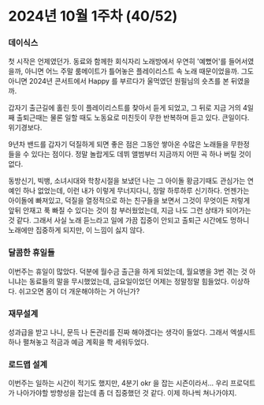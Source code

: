 # 2024년 10월 1주차 (40/52)

### 데이식스&#x20;

첫 시작은 언제였던가. 동료와 함께한 회식자리 노래방에서 우연히 '예뻤어'를 들어서였을까, 아니면 어느 주말 룸메이트가 틀어놓은 플레이리스트 속 노래 때문이었을까. 그도 아니면 2024년 콘서트에서 Happy 를 부르다가 울먹였던 원필님의 숏츠를 본 뒤였을까.&#x20;

갑자기 출근길에 홀린 듯이 플레이리스트를 찾아서 듣게 되었고, 그 뒤로 지금 거의 4일째 출퇴근때는 물론 일할 때도 노동요로 미친듯이 무한 반복하며 듣고 있다. 큰일이다. 위기경보다.&#x20;

9년차 밴드를 갑자기 덕질하게 되면 좋은 점은 그동안 쌓아온 수많은 노래들을 무한정 들을 수 있다는 점이다. 정말 놀랍게도 데뷔 앨범부터 지금까지 어떤 곡 하나 버릴 것이 없다.&#x20;

동방신기, 빅뱅, 소녀시대와 학창시절을 보냈던 나는 그 아이돌 황금기때도 관심가는 연예인 하나 없었는데, 이런 내가 이렇게 무너지다니, 정말 하루하루 신기하다. 언젠가는 아이돌에 빠져있고, 덕질을 열정적으로 하는 친구들을 보면서 그것이 무엇이든 저렇게 앞뒤 안재고 푹 빠질 수 있다는 것이 참 부러웠었는데, 지금 나도 그런 상태가 되어가는 것 같다. 그래서 사실 노래 듣느라고 일에 가끔 집중이 안되고 출퇴근 시간에도 멍하니 노래에만 집중하게 되지만, 이 느낌이 싫지 않다.&#x20;



### 달콤한 휴일들&#x20;

이번주는 휴일이 많았다. 덕분에 월수금 출근을 하게 되었는데, 월요병을 3번 겪는 것 아니냐는 동료들의 말을 무시했었는데, 금요일이었던 어제는 정말정말 힘들었다. 이상하다. 쉬고오면 몸이 더 개운해야하는 거 아닌가?&#x20;



### 재무설계&#x20;

성과급을 받고 나니, 문득 나 돈관리를 진짜 해야겠다는 생각이 들었다. 그래서 엑셀시트 하나 펼쳐놓고 적금과 예금 계획을  쫙 세워두었다.&#x20;



### 로드맵 설계&#x20;

이번주는 일하는 시간이 적기도 했지만, 4분기 okr 을 잡는 시즌이라서... 우리 프로덕트가 나아가야할 방향성을 잡는데 좀 더 집중했던 것 같다. 이제 하나씩 쳐나가야지.&#x20;
